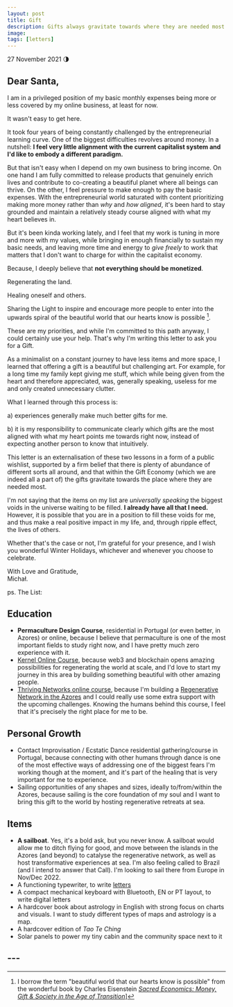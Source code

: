 ```yaml
---
layout: post
title: Gift
description: Gifts always gravitate towards where they are needed most. 
image: 
tags: [letters]
---
```


27 November 2021 🌗
## Dear Santa,

I am in a privileged position of my basic monthly expenses being more or less covered by my online business, at least for now. 

It wasn't easy to get here.

It took four years of being constantly challenged by the entrepreneurial learning curve. One of the biggest difficulties revolves around money. In a nutshell: **I feel very little alignment with the current capitalist system and I'd like to embody a different paradigm.**

But that isn't easy when I depend on my own business to bring income. On one hand I am fully committed to release products that genuinely enrich lives and contribute to co-creating a beautiful planet where all beings can thrive. On the other, I feel pressure to make enough to pay the basic expenses. With the entrepreneurial world saturated with content prioritizing making more money rather than *why* and *how aligned*, it's been hard to stay grounded and maintain a relatively steady course aligned with what my heart believes in.

But it's been kinda working lately, and I feel that my work is tuning in more and more with my values, while bringing in enough financially to sustain my basic needs, and leaving more time and energy to *give freely* to work that matters that I don't want to charge for within the capitalist economy.

Because, I deeply believe that **not everything should be monetized**.

Regenerating the land.

Healing oneself and others.

Sharing the Light to inspire and encourage more people to enter into the upwards spiral of the beautiful world that our hearts know is possible [^1].

These are my priorities, and while I'm committed to this path anyway, I could certainly use your help. That's why I'm writing this letter to ask you for a Gift.

As a minimalist on a constant journey to have less items and more space, I learned that offering a gift is a beautiful but challenging art. For example, for a long time my family kept giving me stuff, which while being given from the heart and therefore appreciated, was, generally speaking, useless for me and only created unnecessary clutter.

What I learned through this process is:

a) experiences generally make much better gifts for me.

b) it is my responsibility to communicate clearly which gifts are the most aligned with what my heart points me towards right now, instead of expecting another person to know that intuitively.

This letter is an externalisation of these two lessons in a form of a public wishlist, supported by a firm belief that there is plenty of abundance of different sorts all around, and that within the Gift Economy (which we are indeed all a part of) the gifts gravitate towards the place where they are needed most.

I'm not saying that the items on my list are *universally speaking* the biggest voids in the universe waiting to be filled. **I already have all that I need.** However, it is possible that you are in a position to fill these voids for me, and thus make a real positive impact in my life, and, through ripple effect, the lives of others.

Whether that's the case or not, I'm grateful for your presence, and I wish you wonderful Winter Holidays, whichever and whenever you choose to celebrate.

With Love and Gratitude,<br>
Michał.

ps. The List:

## Education
- **Permaculture Design Course**, residential in Portugal (or even better, in Azores) or online, because I believe that permaculture is one of the most important fields to study right now, and I have pretty much zero experience with it.
- <a href="https://kernel.community/en/" target="_blank"> Kernel Online Course</a>, because web3 and blockchain opens amazing possibilities for regenerating the world at scale, and I'd love to start my journey in this area by building something beautiful with other amazing people.
- <a href="https://www.greaterthan.works/academy/thriving-networks" target="_blank">Thriving Networks online course</a>, because I'm building a <a href="pico.microsolidarity.cc" target="_blank">Regenerative Network in the Azores</a> and I could really use some extra support with the upcoming challenges. Knowing the humans behind this course, I feel that it's precisely the right place for me to be.

## Personal Growth
- Contact Improvisation / Ecstatic Dance residential gathering/course in Portugal, because connecting with other humans through dance is one of the most effective ways of addressing one of the biggest fears I'm working though at the moment, and it's part of the healing that is very important for me to experience.
- Sailing opportunities of any shapes and sizes, ideally to/from/within the Azores, because sailing is the core foundation of my soul and I want to bring this gift to the world by hosting regenerative retreats at sea.

## Items
- **A sailboat**. Yes, it's a bold ask, but you never know. A sailboat would allow me to ditch flying for good, and move between the islands in the Azores (and beyond) to catalyse the regenerative network, as well as host transformative experiences at sea. I'm also feeling called to Brazil (and I intend to answer that Call). I'm looking to sail there from Europe in Nov/Dec 2022.
- A functioning typewriter, to write [letters](/letters)
- A compact mechanical keyboard with Bluetooth, EN or PT layout, to write digital letters
- A hardcover book about astrology in English with strong focus on charts and visuals. I want to study different types of maps and astrology is a map.
- A hardcover edition of *Tao Te Ching*
- Solar panels to power my tiny cabin and the community space next to it

<p></p>

## ---

[^1]: I borrow the term "beautiful world that our hearts know is possible" from the wonderful book by Charles Eisenstein <a href="https://charleseisenstein.org/books/sacred-economics/" target="_blank">*Sacred Economics: Money, Gift & Society in the Age of Transition*</a>]